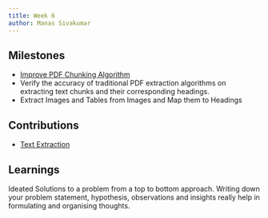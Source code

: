 ```yaml
---
title: Week 6
author: Manas Sivakumar
---
```


## Milestones
- [Improve PDF Chunking Algorithm](https://github.com/Samagra-Development/ai-tools/issues/235)
- Verify the accuracy of traditional PDF extraction algorithms on extracting text chunks and their corresponding headings.
- Extract Images and Tables from Images and Map them to Headings

## Contributions
- [Text Extraction](https://github.com/Manas23601/c4gt-milestones/tree/main)

## Learnings
Ideated Solutions to a problem from a top to bottom approach. Writing down your problem statement, hypothesis, observations and insights really help in formulating and organising thoughts.